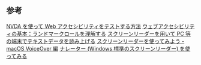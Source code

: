 ## 参考

<a href="https://weba11y.jp/know-how/global/using-nvda-to-evaluate-web-accessibility/" target="_blank">NVDA を使って Web アクセシビリティをテストする方法</a>
<a href="https://www.to-r.net/media/landmark/" target="_blank">ウェブアクセシビリティの基本：ランドマークロールを理解する</a>
<a href="https://www.assdr.kyoto-u.ac.jp/heap/at-column/screenreader/" target="_blank">スクリーンリーダーを用いて PC 等の端末でテキストデータを読み上げる</a>
<a href="https://griponminds.jp/blog/screenreader-mac-voiceover/" target="_blank">スクリーンリーダーを使ってみよう - macOS VoiceOver 編</a>
<a href="https://accessible-usable.net/2021/09/entry_210907.html" target="_blank">ナレーター (Windows 標準のスクリーンリーダー) を使ってみる</a>

